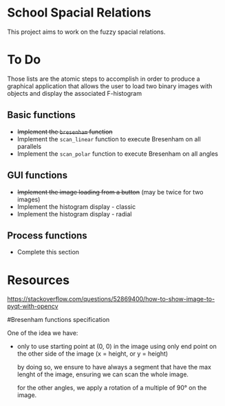 # School Spacial Relations

This project aims to work on the fuzzy spacial relations.

# To Do

Those lists are the atomic steps to accomplish in order to produce a graphical application
that allows the user to load two binary images with objects and display the associated F-histogram

## Basic functions

  * ~~Implement the `bresenham` function~~
  * Implement the `scan_linear` function to execute Bresenham on all parallels
  * Implement the `scan_polar` function to execute Bresenham on all angles

## GUI functions

  * ~~Implement the image loading from a button~~ (may be twice for two images)
  * Implement the histogram display - classic
  * Implement the histogram display - radial

## Process functions

  * Complete this section

# Resources

https://stackoverflow.com/questions/52869400/how-to-show-image-to-pyqt-with-opencv


#Bresenham functions specification

One of the idea we have:

* only to use starting point at (0, 0) in the image
  using only end point on the other side of the image (x = height, or y = height)

  by doing so, we ensure to have always  a segment that have the max lenght of the image, ensuring we can scan the whole image.

  for the other angles, we apply a rotation of a multiple of 90° on the image.